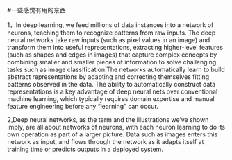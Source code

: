 #一些感觉有用的东西

1，In deep learning, we feed millions of data instances into a network of neurons, teaching them to recognize patterns from raw inputs. The deep neural networks take raw inputs (such as pixel values in an image) and transform them into useful representations, extracting higher-level features (such as shapes and edges in images) that capture complex concepts by combining smaller and smaller pieces of information to solve challenging tasks such as image classification.The networks automatically learn to build abstract representations by adapting and correcting themselves fitting patterns observed in the data. The ability to automatically construct data representations is a key advantage of deep neural nets over conventional machine learning, which typically requires domain expertise and manual feature engineering before any “learning” can occur.

2,Deep neural networks, as the term and the illustrations we’ve shown imply, are all about networks of neurons, with each neuron learning to do its own operation as part of a larger picture. Data such as images enters this network as input, and flows through the network as it adapts itself at training time or predicts outputs in a deployed system.
